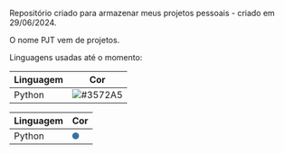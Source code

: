 Repositório criado para armazenar meus projetos pessoais - criado em 29/06/2024.

O nome PJT vem de projetos.

Linguagens usadas até o momento: 

| Linguagem | Cor      |
|-----------|----------|
| Python    | ![#3572A5](https://via.placeholder.com/15/3572A5/3572A5.png) |

| Linguagem | Cor      |
|-----------|----------|
| Python    | <span style="display: inline-block; width: 12px; height: 12px; background-color: #3572A5; border-radius: 50%;"></span> |

